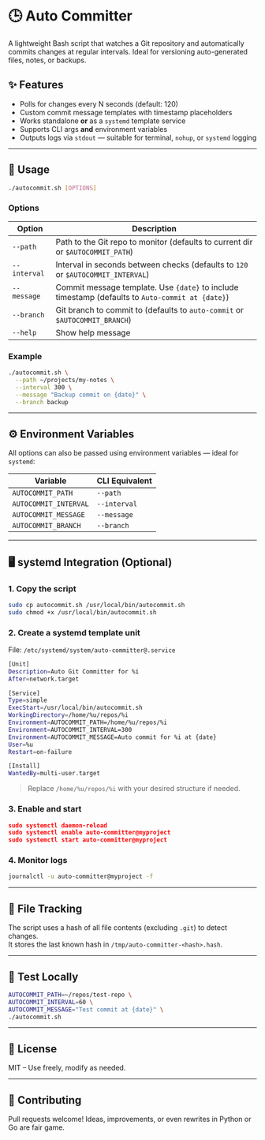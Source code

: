 # 🕒 Auto Committer

A lightweight Bash script that watches a Git repository and automatically commits changes at regular intervals. Ideal for versioning auto-generated files, notes, or backups.

## ✨ Features

- Polls for changes every N seconds (default: 120)
- Custom commit message templates with timestamp placeholders
- Works standalone **or** as a `systemd` template service
- Supports CLI args **and** environment variables
- Outputs logs via `stdout` — suitable for terminal, `nohup`, or `systemd` logging

---

## 🔧 Usage

```bash
./autocommit.sh [OPTIONS]
```

### Options

| Option        | Description                                                                                      |
|---------------|--------------------------------------------------------------------------------------------------|
| `--path`      | Path to the Git repo to monitor (defaults to current dir or `$AUTOCOMMIT_PATH`)                |
| `--interval`  | Interval in seconds between checks (defaults to `120` or `$AUTOCOMMIT_INTERVAL`)               |
| `--message`   | Commit message template. Use `{date}` to include timestamp (defaults to `Auto-commit at {date}`) |
| `--branch`    | Git branch to commit to (defaults to `auto-commit` or `$AUTOCOMMIT_BRANCH`)                    |
| `--help`      | Show help message                                                                                |

### Example

```bash
./autocommit.sh \
  --path ~/projects/my-notes \
  --interval 300 \
  --message "Backup commit on {date}" \
  --branch backup
```

---

## ⚙️ Environment Variables

All options can also be passed using environment variables — ideal for `systemd`:

| Variable               | CLI Equivalent   |
|------------------------|------------------|
| `AUTOCOMMIT_PATH`      | `--path`         |
| `AUTOCOMMIT_INTERVAL`  | `--interval`     |
| `AUTOCOMMIT_MESSAGE`   | `--message`      |
| `AUTOCOMMIT_BRANCH`    | `--branch`       |

---

## 🖥️ systemd Integration (Optional)

### 1. Copy the script

```bash
sudo cp autocommit.sh /usr/local/bin/autocommit.sh
sudo chmod +x /usr/local/bin/autocommit.sh
```

### 2. Create a systemd template unit

File: `/etc/systemd/system/auto-committer@.service`

```bash
[Unit]
Description=Auto Git Committer for %i
After=network.target

[Service]
Type=simple
ExecStart=/usr/local/bin/autocommit.sh
WorkingDirectory=/home/%u/repos/%i
Environment=AUTOCOMMIT_PATH=/home/%u/repos/%i
Environment=AUTOCOMMIT_INTERVAL=300
Environment=AUTOCOMMIT_MESSAGE=Auto commit for %i at {date}
User=%u
Restart=on-failure

[Install]
WantedBy=multi-user.target
```

> Replace `/home/%u/repos/%i` with your desired structure if needed.

### 3. Enable and start

```json
sudo systemctl daemon-reload
sudo systemctl enable auto-committer@myproject
sudo systemctl start auto-committer@myproject
```

### 4. Monitor logs

```bash
journalctl -u auto-committer@myproject -f
```

---

## 📂 File Tracking

The script uses a hash of all file contents (excluding `.git`) to detect changes.  
It stores the last known hash in `/tmp/auto-committer-<hash>.hash`.

---

## 🧪 Test Locally

```bash
AUTOCOMMIT_PATH=~/repos/test-repo \
AUTOCOMMIT_INTERVAL=60 \
AUTOCOMMIT_MESSAGE="Test commit at {date}" \
./autocommit.sh
```

---

## 📜 License

MIT – Use freely, modify as needed.

---

## 🙌 Contributing

Pull requests welcome! Ideas, improvements, or even rewrites in Python or Go are fair game.
